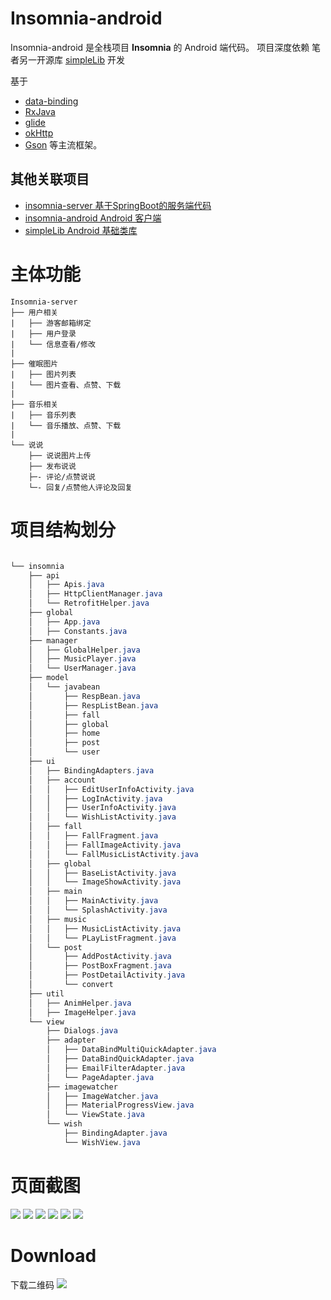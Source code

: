 # Insomnia-android
Insomnia-android 是全栈项目 **Insomnia** 的 Android 端代码。
项目深度依赖 笔者另一开源库 [simpleLib](https://github.com/cchao1024/simpleLib) 开发

基于 

* [data-binding](https://developer.android.com/topic/libraries/data-binding)
* [RxJava](https://github.com/ReactiveX/RxJava)
* [glide](https://github.com/bumptech/glide)
* [okHttp](https://github.com/square/okhttp)
* [Gson](https://github.com/google/gson)   等主流框架。

## 其他关联项目
 * [insomnia-server 基于SpringBoot的服务端代码](https://github.com/cchao1024/insomnia-server)
 * [insomnia-android Android 客户端](https://github.com/cchao1024/insomnia-android)
 * [simpleLib Android 基础类库](https://github.com/cchao1024/insomnia-server)
 
# 主体功能

```
Insomnia-server
├── 用户相关
|   ├── 游客邮箱绑定
|   ├── 用户登录
|   └── 信息查看/修改
|
├── 催眠图片
|   ├── 图片列表
|   └── 图片查看、点赞、下载 
|
├── 音乐相关
|   ├── 音乐列表
|   └── 音乐播放、点赞、下载 
|
└── 说说
    ├── 说说图片上传  
    ├── 发布说说
    ├─- 评论/点赞说说
    └─- 回复/点赞他人评论及回复  
```

# 项目结构划分

```java

└── insomnia
    ├── api
    │   ├── Apis.java
    │   ├── HttpClientManager.java
    │   └── RetrofitHelper.java
    ├── global
    │   ├── App.java
    │   ├── Constants.java
    ├── manager
    │   ├── GlobalHelper.java
    │   ├── MusicPlayer.java
    │   └── UserManager.java
    ├── model
    │   └── javabean
    │       ├── RespBean.java
    │       ├── RespListBean.java
    │       ├── fall
    │       ├── global
    │       ├── home
    │       ├── post
    │       └── user
    ├── ui
    │   ├── BindingAdapters.java
    │   ├── account
    │   │   ├── EditUserInfoActivity.java
    │   │   ├── LogInActivity.java
    │   │   ├── UserInfoActivity.java
    │   │   └── WishListActivity.java
    │   ├── fall
    │   │   ├── FallFragment.java
    │   │   ├── FallImageActivity.java
    │   │   └── FallMusicListActivity.java
    │   ├── global
    │   │   ├── BaseListActivity.java
    │   │   └── ImageShowActivity.java
    │   ├── main
    │   │   ├── MainActivity.java
    │   │   └── SplashActivity.java
    │   ├── music
    │   │   ├── MusicListActivity.java
    │   │   └── PLayListFragment.java
    │   └── post
    │       ├── AddPostActivity.java
    │       ├── PostBoxFragment.java
    │       ├── PostDetailActivity.java
    │       └── convert
    ├── util
    │   ├── AnimHelper.java
    │   ├── ImageHelper.java
    └── view
        ├── Dialogs.java
        ├── adapter
        │   ├── DataBindMultiQuickAdapter.java
        │   ├── DataBindQuickAdapter.java
        │   ├── EmailFilterAdapter.java
        │   └── PageAdapter.java
        ├── imagewatcher
        │   ├── ImageWatcher.java
        │   ├── MaterialProgressView.java
        │   └── ViewState.java
        └── wish
            ├── BindingAdapter.java
            └── WishView.java

```
# 页面截图
![](https://raw.githubusercontent.com/cchao1024/insomnia-android/develop/document/1.jpg) 
![](https://raw.githubusercontent.com/cchao1024/insomnia-android/develop/document/2.jpg) 
![](https://raw.githubusercontent.com/cchao1024/insomnia-android/develop/document/3.jpg) 
![](https://raw.githubusercontent.com/cchao1024/insomnia-android/develop/document/44.jpg) 
![](https://raw.githubusercontent.com/cchao1024/insomnia-android/develop/document/55.jpg) 
![](https://raw.githubusercontent.com/cchao1024/insomnia-android/develop/document/66.jpg)

# Download
下载二维码
![](https://raw.githubusercontent.com/cchao1024/insomnia-android/develop/document/fir.jpg)